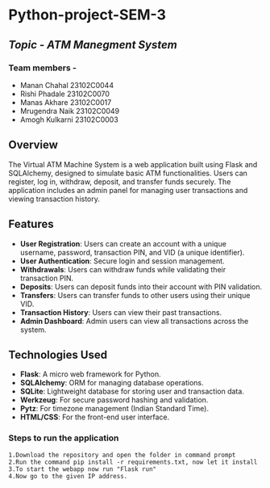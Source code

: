 # Python-project-SEM-3
## _Topic - ATM Manegment System_
### Team members - 
- Manan Chahal 23102C0044
- Rishi Phadale	23102C0070
- Manas Akhare	23102C0017
- Mrugendra Naik	23102C0049
- Amogh Kulkarni 	23102C0003

## Overview

The Virtual ATM Machine System is a web application built using Flask and SQLAlchemy, designed to simulate basic ATM functionalities. Users can register, log in, withdraw, deposit, and transfer funds securely. The application includes an admin panel for managing user transactions and viewing transaction history.

## Features

- **User Registration**: Users can create an account with a unique username, password, transaction PIN, and VID (a unique identifier).
- **User Authentication**: Secure login and session management.
- **Withdrawals**: Users can withdraw funds while validating their transaction PIN.
- **Deposits**: Users can deposit funds into their account with PIN validation.
- **Transfers**: Users can transfer funds to other users using their unique VID.
- **Transaction History**: Users can view their past transactions.
- **Admin Dashboard**: Admin users can view all transactions across the system.

## Technologies Used

- **Flask**: A micro web framework for Python.
- **SQLAlchemy**: ORM for managing database operations.
- **SQLite**: Lightweight database for storing user and transaction data.
- **Werkzeug**: For secure password hashing and validation.
- **Pytz**: For timezone management (Indian Standard Time).
- **HTML/CSS**: For the front-end user interface.

### **Steps to run the application**
    1.Download the repository and open the folder in command prompt
    2.Run the command pip install -r requirements.txt, now let it install
    3.To start the webapp now run "Flask run"
    4.Now go to the given IP address.
